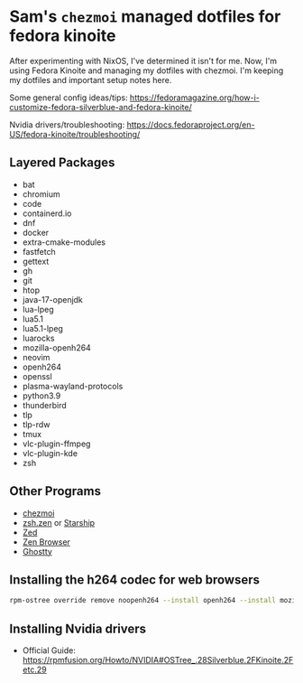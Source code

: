 # Sam's `chezmoi` managed dotfiles for fedora kinoite

After experimenting with NixOS, I've determined it isn't for me. Now, I'm using Fedora Kinoite and managing my dotfiles with chezmoi. I'm keeping my dotfiles and important setup notes here.  


Some general config ideas/tips: https://fedoramagazine.org/how-i-customize-fedora-silverblue-and-fedora-kinoite/

Nvidia drivers/troubleshooting: https://docs.fedoraproject.org/en-US/fedora-kinoite/troubleshooting/

## Layered Packages 

- bat
- chromium
- code
- containerd.io
- dnf
- docker
- extra-cmake-modules
- fastfetch
- gettext
- gh
- git
- htop
- java-17-openjdk
- lua-lpeg
- lua5.1
- lua5.1-lpeg
- luarocks
- mozilla-openh264
- neovim
- openh264
- openssl
- plasma-wayland-protocols
- python3.9
- thunderbird
- tlp
- tlp-rdw
- tmux
- vlc-plugin-ffmpeg
- vlc-plugin-kde
- zsh

## Other Programs

- [chezmoi](https://www.chezmoi.io/)
- [zsh.zen](https://github.com/cybardev/zen.zsh) or [Starship](https://github.com/starship/starship)
- [Zed](https://zed.dev/)
- [Zen Browser](https://www.zen-browser.app/)
- [Ghostty](https://ghostty.org)
## Installing the h264 codec for web browsers

```bash
rpm-ostree override remove noopenh264 --install openh264 --install mozilla-openh264
```

## Installing Nvidia drivers
- Official Guide: https://rpmfusion.org/Howto/NVIDIA#OSTree_.28Silverblue.2FKinoite.2Fetc.29


